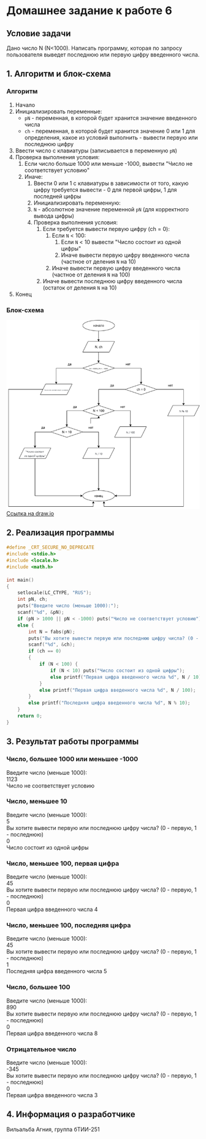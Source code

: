 # Домашнее задание к работе 6
## Условие задачи
Дано число N (N<1000). Написать программу, которая по запросу
пользователя выведет последнюю или первую цифру введенного числа.
## 1. Алгоритм и блок-схема
### Алгоритм 
1. Начало
2. Инициализировать переменные:
   * `pN` - переменная, в которой будет хранится значение введенного числа
   * `ch` - переменная, в которой будет хранится значение 0 или 1 для определения, какое из условий выполнить - вывести первую или последнюю цифру
4. Ввести число с клавиатуры (записывается в переменную `pN`)
5. Проверка выполнения условия:
   1. Если число больше 1000 или меньше -1000, вывести "Число не соответствует условию"
   2. Иначе:
      1. Ввести 0 или 1 с клавиатуры в зависимости от того, какую цифру требуется вывести - 0 для первой цифры, 1 для последней цифры
      2. Инициализировать переменную:
      3. `N` - абсолютное значение переменной `pN` (для корректного вывода цифры)
      4. Проверка выполнения условия:
         1. Если требуется вывести первую цифру (ch = 0):
            1. Если `N` < 100:
               1. Если `N` < 10  вывести "Число состоит из одной цифры"
               2. Иначе вывести первую цифру введенного числа (частное от деления `N` на 10)
            2. Иначе вывести первую цифру введенного числа (частное от деления `N` на 100)
         2. Иначе вывести последнюю цифру введенного числа (остаток от деления `N` на 10)
6. Конец
### Блок-схема
![Блок-схема алгоритма](blockshemelab6.drawio.png)  
[Ссылка на draw.io](https://viewer.diagrams.net/?tags=%7B%7D&lightbox=1&highlight=0000ff&edit=_blank&layers=1&nav=1&title=blockshemelab6.drawio.png&dark=auto#R%3Cmxfile%3E%3Cdiagram%20name%3D%22%D0%A1%D1%82%D1%80%D0%B0%D0%BD%D0%B8%D1%86%D0%B0%20%E2%80%94%201%22%20id%3D%229xHiGHv2OAvlIjxfWtkp%22%3E7Vxtj5s4EP41ke4%2BpAIMJPmYt21PulaVVnfXfnQSL6ElOAfsbnK%2F%2Fmxs82LsQLYEok2kVRYPxjbPPGOPZ5wMwHx3%2BBjB%2FfYz3qBgYBmbwwAsBpZlWq5D%2FlHJkUvcscEkXuRvuCwXPPr%2FIS4U1Z79DYpLFROMg8Tfl4VrHIZonZRkMIrwa7naEw7Kve6hx3s0csHjGgaoUu0ff5NsmXRsjXL5J%2BR7W9Gz6U7YnR0UlXnD8RZu8GtBBJYDMI8wTtjV7jBHAUVP4MKee9DczQYWoTBp9MDxMPt7Ar65qxfr42o6D50lGLoWa%2BYFBs%2F8jflok6OAwIvw855XQ1GCDirg4SqQccwHZmavS4iC8A4l0ZFU4Q25%2FAlOkeFINPGaA57JtgWwRwYXQq5kL2s7x4FccCjOgEWBysIYzBbppzFYmIPxSFyTz1n6uawgR3oiPCWF2evWT9DjHq7pnVdiK0S2TXZkUKQtMNOiW0JRr0Attta4iqWpwtK%2BFJRADeWUQ5bD6qSwutcMImeoa%2FcNql1vtSjcTOn8R0rrAMaxvy6jRYw63CDaiZFhhzaePO29EbkCMo4CGCGLUAAT%2F6XcqQot3sNX7JPhZIoBYPLBGZV0I0Me4%2Bdojfhzxdmxvqmx1FQCIw8llaZSBWav%2FnadOhWdfhlYczrDbivKJWvJnl4S%2FcAgQAH2IrgjatyjyCfjQJF872t%2Bo86MnvwDEgtxp2bV%2B1Tl3q1KYwqZHlowK9Pt1q6AarJ0g4RSHadjzfXr%2FvuMxY1hnNrAlFQY7Q%2BpNsVtcuXR%2F8RAybu4cEdNyGN3DNOgbokxGM3pn2WUKgW80jCr6HLRAxuMy5uReBdt8W71HF%2FRIpipsT%2FP4m6vas3IC1dTYzWlhiqq01gqQRgeC9X2tEKsH7DcjyjnZGAttjsNjO5sYebYElscoxu2yP10whbbrLKFblJsvuuTmUNm26TMFRj4XkiJRMiQul10TvbXMJjyGzt%2Fs6GPzyJEVhq%2Bf6a84oCQdp3ZwFnQtp4THOceWZxE%2BCea4wBTPy%2FEIUrdtiCQRJdbC0xJJU51LbAVFAYX2w%2Bd3LCznWXV3G9LaTa4NqVVdzzCHdr4L0q%2FjGpsyJU0TWvAKFG6Zue6eG7FxTOemI%2BVy4Zwvw%2FQMD7GCdqxvdks8MOfn%2BH6MZU9pJ1R%2BSPyMCL%2F%2F%2FqDlb%2FgBFMxDGMm%2BISCF0SpxYrTyIcBu4xJnWFM9mtP%2FBbtlPxnPLGM5Q7%2F8Ku9CHnhBdacWUUhMJ8sYI31gMV7GCoBW8H1Ty9dAYe8YYpb5K1%2BsxyHjad48btaLcRYpix0Nk6t0iwH0IyS2VpGoc5SfKa2TK%2BtknXzmsW75BqUZwBDCCtd5w2ygS0LrjnDpIxTxWPPxCl5NX78u9i4Z26%2BvPL3Fw9rsBVoIYz9lllXggpUocpSIkWorMmlsDKbOMLEqX3kRRwlW%2BzhEAbLXCq5wnmdPzHec%2F79QEly5Hyki6Fqo3q%2B9yxUzdzUExX5azIv9ES9iVp%2Fjd3sX1JGVRc02mekl0bVzewgDMDwPcFnyYvo2%2FTNcW%2BmXwOVlNdShDeBq0DKHF0KqkkFKWVsyuyHeEyR%2BkVHDhr0TjyjwTzaSUBBh1w3AQVZMfJ%2BoXH0SfIq5AWwreCTpRzuRaMJpiKacItUAUY7VAFuJ1SRu%2BmEKppIxo0EnuoWAYX73GnMwtQcZ7ipQFONkoBiae5WScpUusrRuUI%2FRzO19efmXE2Wrd%2B1S9KLaZ67dokHZff%2BVxcraUAXXZ0E826dDJXNyNlsEJkUKT7UOjt0%2FXTClttOotX5MmWNjMb9Lpp2gzjKFYcFRRioNiwoXuu644JilHc%2F84QBTa7Lgiz9QTNtUk3KpAGT5c8Az6PZxu88F0mzlU9w5wdHVvuMXGTm9%2FI%2Bi1nD8h11%2FVLuUvVA81ym%2FLwmt9lkVMrcZ%2Fm5FDl9ythoJ6N5ZqLZNDSHCQuS%2BiRpMSsq5T2XhQetDJNwFe8bZS9Vuc5SRvPO6DujGzKaE5F8jgY8tb8seICLgmQiaO0W6Gunn0xebv8NJH4XmXldykmklxVneroNF1gqN%2FJCh3ruB3QamWU7swKLoD0MWNjsZo%2FG1OR8K%2Bc9%2BjfIatb3bpDvzSDvFqnPRsiB21HfFgmuJhusg66bIKqjzsSfHUN1uzk4IHfTRTYYKMJA98n73Uzezt2bOjl3O9eWDLU16f8byWjULbV9n86wFRHYm4ua19lU71%2F7af2LmASP6PitWPhOCx8cUVwcijcXx1bcpgYpJNCneyXNnRW3qLF7Jbk9l3Kvyt3YXbhXjsq9aomKOfu%2Bl8h3i1SUz32%2BmYvAkRpq%2BJ3j1gijWP9bIox5n7tyPdvyN8zeer5GbsiWl7WWZi9dPxedvtzWAwmF6ct1R0VGmjV8TEuFPcQNkFQOCJhtBTDsCx0C0%2FWjnW1P17%2FQmqyKV19kTa6l9MFPvhWuCxMzKeUP0cKvTsvidxhrjy%2BxL833du5ROrRmyb%2Fl1Hghl6jlNvyxtXNPxYoB6k7jip%2BQbDpOqf65JkCK%2BQ9%2Bsur576aC5f8%3D%3C%2Fdiagram%3E%3C%2Fmxfile%3E)
## 2. Реализация программы 
```C
#define _CRT_SECURE_NO_DEPRECATE
#include <stdio.h>
#include <locale.h>
#include <math.h>

int main()
{
    setlocale(LC_CTYPE, "RUS");
    int pN, ch;
    puts("Введите число (меньше 1000):");
    scanf("%d", &pN);
    if (pN > 1000 || pN < -1000) puts("Число не соответствует условию");
    else {
        int N = fabs(pN);
        puts("Вы хотите вывести первую или последнюю цифру числа? (0 - первую, 1 - последнюю)");
        scanf("%d", &ch);
        if (ch == 0)
        {
            if (N < 100) {
                if (N < 10) puts("Число состоит из одной цифры");
                else printf("Первая цифра введенного числа %d", N / 10);
            }
            else printf("Первая цифра введенного числа %d", N / 100);
        }
        else printf("Последняя цифра введенного числа %d", N % 10);
    }
    return 0;
}
```
## 3. Результат работы программы
### Число, большее 1000 или меньшее -1000  
Введите число (меньше 1000):  
1123  
Число не соответствует условию
### Число, меньшее 10
Введите число (меньше 1000):  
5  
Вы хотите вывести первую или последнюю цифру числа? (0 - первую, 1 - последнюю)  
0  
Число состоит из одной цифры
### Число, меньшее 100, первая цифра
Введите число (меньше 1000):  
45  
Вы хотите вывести первую или последнюю цифру числа? (0 - первую, 1 - последнюю)  
0  
Первая цифра введенного числа 4
### Число, меньшее 100, последняя цифра
Введите число (меньше 1000):  
45  
Вы хотите вывести первую или последнюю цифру числа? (0 - первую, 1 - последнюю)  
1  
Последняя цифра введенного числа 5
### Число, большее 100
Введите число (меньше 1000):  
890  
Вы хотите вывести первую или последнюю цифру числа? (0 - первую, 1 - последнюю)  
0  
Первая цифра введенного числа 8
### Отрицательное число
Введите число (меньше 1000):  
-345  
Вы хотите вывести первую или последнюю цифру числа? (0 - первую, 1 - последнюю)  
0  
Первая цифра введенного числа 3
## 4. Информация о разработчике
Вильальба Агния, группа бТИИ-251
